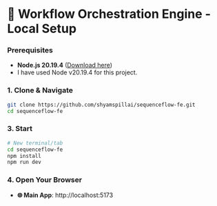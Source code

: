 # 🚀 Workflow Orchestration Engine - Local Setup

### Prerequisites
- **Node.js 20.19.4** ([Download here](https://nodejs.org/))
- I have used Node v20.19.4 for this project.


### 1. Clone & Navigate
```bash
git clone https://github.com/shyamspillai/sequenceflow-fe.git
cd sequenceflow-fe
```


### 3. Start
```bash
# New terminal/tab
cd sequenceflow-fe
npm install
npm run dev
```

### 4. Open Your Browser
- **🌐 Main App**: http://localhost:5173